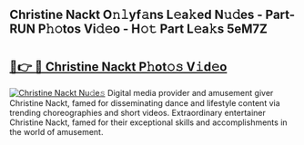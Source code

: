 ## Christine Nackt O𝚗𝚕yf𝚊ns L𝚎a𝚔ed N𝚞𝚍es - Part-RUN P𝚑𝚘tos Vi𝚍𝚎o - H𝚘𝚝 Part L𝚎a𝚔s 5eM7Z

# <h2><a href="http://kf9jhv.oniu.top/?m=Christine+Nackt">🔗👉 🔴 Christine Nackt P𝚑ot𝚘𝚜 V𝚒d𝚎o</a></h2>

[![Christine Nackt Nu𝚍e𝚜](https://i.imgur.com/0qMVB7G.gif)](http://kf9jhv.oniu.top/?m=Christine+Nackt)
Digital media provider and amusement giver Christine Nackt, famed for disseminating dance and lifestyle content via trending choreographies and short videos. Extraordinary entertainer Christine Nackt, famed for their exceptional skills and accomplishments in the world of amusement.  
